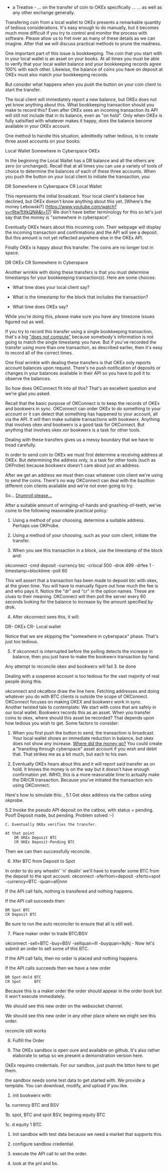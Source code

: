 - a Treatise -
    ... on the transfer of coin to OKEx specifically ...
    ... as well as any other exchange generally.

Transfering coin from a local wallet to OKEx presents a remarkable quantity of tedious considerations.  It's easy enough to do manually, but it becomes much more difficult if you try to control and monitor the process with software.  Please allow us to fret over as many of these details as we can imagine.  After that we will discuss practical methods to prune the madness.

One important part of this issue is bookkeeping.  The coin that you start with in your local wallet is an asset on your books.  At all times you must be able to verify that your local wallet balance and your bookkeeping records agree 100% with each other.  Likewise, the balance of coins you have on deposit at OKEx must also match your bookkeeping records.  

But consider what happens when you push the button on your coin client to start the transfer.

The local client will immediately report a new balance, but OKEx does not yet know anything about this.  What bookkeeping transaction should you make to record this?  Even after OKEx sees an incoming transaction its API will still not include that in its balance, even as "on hold".  Only when OKEx is fully satisified with whatever makes it happy, does the balance become available in your OKEx account.

One method to handle this situation, admittedly rather tedious, is to create three asset accounts on your books:

Local Wallet
Somewhere in Cyberspace
OKEx

In the begininng the Local Wallet has a DR balance and all the others are zero (or unchanged). Recall that at all times you can use a variety of tools of choice to determine the balances of each of these three accounts.  When you push the button on your local client to initiate the transaction, you:

DR Somewhere in Cyberspace
CR Local Wallet

This represents the initial broadcast.  Your local client's balance has declined, but OKEx doesn't know anything about this yet.  [Where's the money Lebowski?] (https://www.youtube.com/watch?v=r9twTtXkQNA&t=17)  We don't have better terminology for this so let's just say that the money is "somewhere in cyberspace".


Eventually OKEx hears about this incoming coin. Their webpage will display the incoming transaction and confirmations and the API will see a deposit.  But this amount is not yet reflected anywhere else in the OKEx API.

Finally OKEx is happy about this transfer.  The coins are no longer lost in space.

DR OKEx
CR Somewhere in Cyberspace


Another wrinkle with doing these transfers is that you must determine timestamps for your bookkeeping transaction(s). Here are some choices:

* What time does your local client say?

* What is the timestamp for the block that includes the transaction?

* What time does OKEx say?

While you're doing this, please make sure you have any timezone issues figured out as well.

If you try to record this transfer using a single bookkeeping transaction, that's a big ["does not compute"](https://www.youtube.com/watch?v=ZBAijg5Betw) because somebody's information is not going to match the single timestamp you have.  But if you've recorded the transfer using more than one transaction, as described earlier, then it's easy to record all of the correct times.

One final wrinkle with dealing these transfers is that OKEx only reports account balances upon request.  There's no push notification of deposits or changes in your balances available in their API so you have to poll it to observe the balances.


So how does OKConnect fit into all this?  That's an excellent question and we're glad you asked.

Recall that the basic purpose of OKConnect is to keep the records of OKEx and bookwerx in sync.  OKConnect can order OKEx to do something to your account or it can detect that something has happened to your account, all via the API.  It will then make suitable transactions with bookwerx. Anything that involves okex _and_ bookwerx is a good task for OKConnect.  But anything that involves okex _xor_ bookwerx is a task for other tools.

Dealing with these transfers gives us a messy boundary that we have to tread carefully.

In order to send coin to OKEx we must first determine a receiving address at OKEx.  But determining the address only, is a task for other tools (such as OKProbe) because bookwerx doesn't care about just an address.

After we get an address we must then coax whatever coin client we're using to send the coins.  There's no way OKConnect can deal with the bazillion different coin clients available and we're not even going to try.

So... [Drumroll please...](https://www.youtube.com/watch?v=-R81ugVBLlw&t=9)

After a suitable amount of wringing-of-hands and gnashing-of-teeth, we've come to the following reasonable practical policy:

1. Using a method of your choosing, determine a suitable address.  Perhaps use OKProbe.

2. Using a method of your choosing, such as your coin client, initiate the transfer.

3. When you see this transaction in a block, use the timestamp of the block and:

okconnect -cmd deposit -currency btc -crlocal 500 -drok 499 -drfee 1 -timestamp=blocktime -poll 60

This will assert that a transaction has been made to deposit btc with okex, at the given time.  You will have to manually figure out how much the fee is and who pays it.  Notice the "dr" and "cr" in the option names.  These are clues to their meaning.  OKConnect will then poll the server every 60 seconds looking for the balance to increase by the amount specified by drok.

4. After okconnect sees this, it will:

DR- OKEx
CR- Local wallet

Notice that we are skipping the "somewhere in cyberspace" phase. That's just too tedious.

5. If okconnect is interrupted before the polling detects the increase in balance, then you just have to make the bookwerx transaction by hand.






Any attempt to reconcile okex and bookwerx will fail 
3.  be done 


Dealing with a suspense account is too tedious for the vast majority of real people doing this.




  okconnect and okcatbox draw the line here.  Fetching addresses and doing whatever you do with BTC clients is outside the scope of OKConnect. OKConnect focuses on making OKEX and bookwerx work in sync.  
Another twisted tale to contemplate:  We start with coins that are safely in our local wallet.  Bookwerx records this as an asset.  When you transfer coins to okex, where should this asset be recorded?  That depends upon how tedious you wish to get.  Some factors to consider:

1. When you first push the button to send, the transaction is broadcast.  Your local wallet shows an immediate reduction in balance, but okex does not show any increase.  [Where did the money go?](https://www.youtube.com/watch?v=fWESB56wcxY&t=18)  You could create a "transiting through cyberspace" asset account if you wish and debit that.  That strikes me as a bit much, but each to his own.

2. Eventually OKEx hears about this and it will report said transfer as on hold.  It knows the money is on the way but it doesn't have enough confirmation yet.  IMHO, this is a more reasonable time to actually make the DR/CR transaction.  Because you've initiated the transaction w/o using OKConnect.





 Here's how to simulate this:
,
5.1 Get okex address via the catbox using okprobe.

5.2 Invoke the pseudo API deposit on the catbox, with status = pending.  Poof! Deposit made, but pending.  Problem solved :-)





	C. Eventually OKEx verifies the transfer.  

	At that point 
		DR OKEx Deposit BTC
		CR OKEx Deposit-Pending BTC

Then we can then successfully reconcile. 


6. Xfer BTC from Deposit to Spot

In order to do any wheelin' 'n' dealin' we'll have to transfer some BTC from the deposit to the spot account.
okconnect -xferfrom=deposit -xferto=spot -currency=BTC -quan=all|nnn

If the API call fails, nothing is transfered and nothing happens.

If the API call succeeds then:

	DR Spot BTC
	CR Deposit BTC

Be sure to run the auto reconciler to ensure that all is still well.


7. Place maker order to trade BTC/BSV

okconnect -sell=BTC -buy=BSV -sellquan=lll -buyquan=lkjlkj -
Now let's submit an order to sell some of this BTC.

If the API call fails, then no order is placed and nothing happens.

If the API calls succeeds then we have a new order

	DR Spot-Hold BTC
	CR Spot      BTC

Because this is a maker order the order should appear in the order book but it won't execute immediately.

We should see this new order on the websocket channel.

We should see this new order in any other place where we might see this order.

reconcile still works


8. Fulfill the Order



 
2. The OKEx sandbox is open oure and available on github.  It's also rather elaborate to setup so we present a demonstration version here.

OkEx requires credentials.  For our sandbox, just push the btton here to get them.

the sandbox needs some test data to get started with.  We provide a template.  You can download, modify, and upload if you like.



1. init bookwerx with:

1a. currency BTC and BSV

1b. spot, BTC and spot BSV, begining equity BTC

1c. d equity 1 BTC


1. Init sandbox with test data because we need a market that supports this.

2. configure sandbox credential.

3. execute the API call to set the order.

4. look at the pnl and bs.


